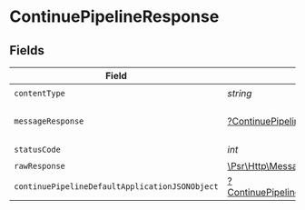 # ContinuePipelineResponse


## Fields

| Field                                                                                                        | Type                                                                                                         | Required                                                                                                     | Description                                                                                                  |
| ------------------------------------------------------------------------------------------------------------ | ------------------------------------------------------------------------------------------------------------ | ------------------------------------------------------------------------------------------------------------ | ------------------------------------------------------------------------------------------------------------ |
| `contentType`                                                                                                | *string*                                                                                                     | :heavy_check_mark:                                                                                           | N/A                                                                                                          |
| `messageResponse`                                                                                            | [?ContinuePipelineMessageResponse](../../models/operations/ContinuePipelineMessageResponse.md)               | :heavy_minus_sign:                                                                                           | A confirmation message.                                                                                      |
| `statusCode`                                                                                                 | *int*                                                                                                        | :heavy_check_mark:                                                                                           | N/A                                                                                                          |
| `rawResponse`                                                                                                | [\Psr\Http\Message\ResponseInterface](https://www.php-fig.org/psr/psr-7/#33-psrhttpmessageresponseinterface) | :heavy_minus_sign:                                                                                           | N/A                                                                                                          |
| `continuePipelineDefaultApplicationJSONObject`                                                               | [?ContinuePipelineDefaultApplicationJSON](../../models/operations/ContinuePipelineDefaultApplicationJSON.md) | :heavy_minus_sign:                                                                                           | Error response.                                                                                              |